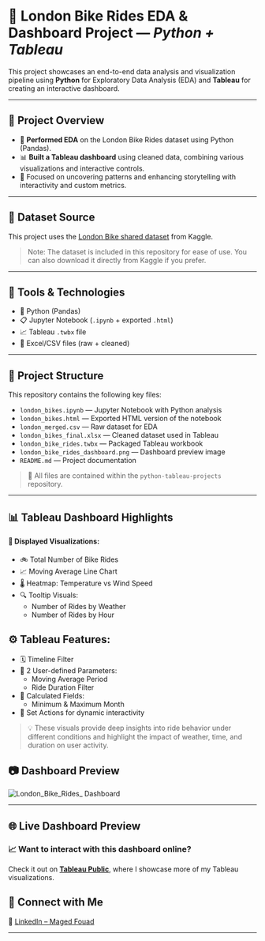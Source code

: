 # 🚢 **London Bike Rides EDA & Dashboard Project — *Python + Tableau***

This project showcases an end-to-end data analysis and visualization pipeline using **Python** for Exploratory Data Analysis (EDA) and **Tableau** for creating an interactive dashboard.

---

## 📌 **Project Overview**

- 🧪 **Performed EDA** on the London Bike Rides dataset using Python (Pandas).
- 📊 **Built a Tableau dashboard** using cleaned data, combining various visualizations and interactive controls.
- 🎯 Focused on uncovering patterns and enhancing storytelling with interactivity and custom metrics.

---

## 📂 **Dataset Source**

This project uses the [London Bike shared dataset](https://www.kaggle.com/datasets/hmavrodiev/london-bike-sharing-dataset) from Kaggle.

> Note: The dataset is included in this repository for ease of use. You can also download it directly from Kaggle if you prefer.

---

## 🧰 **Tools & Technologies**

- 🐍 Python (Pandas)
- 📋 Jupyter Notebook (`.ipynb` + exported `.html`)
- 📈 Tableau  `.twbx`  file
- 📁 Excel/CSV files (raw + cleaned)

---

## 📑 **Project Structure**

This repository contains the following key files:

- `london_bikes.ipynb` — Jupyter Notebook with Python analysis  
- `london_bikes.html` — Exported HTML version of the notebook  
- `london_merged.csv` — Raw dataset for EDA  
- `london_bikes_final.xlsx` — Cleaned dataset used in Tableau  
- `london_bike_rides.twbx` — Packaged Tableau workbook  
- `london_bike_rides_dashboard.png` — Dashboard preview image  
- `README.md` — Project documentation
> 📂 All files are contained within the `python-tableau-projects` repository.

---

## 📊 **Tableau Dashboard Highlights**

#### 📌 **Displayed Visualizations:**

- 🚲 Total Number of Bike Rides
- 📈 Moving Average Line Chart
- 🌡️ Heatmap: Temperature vs Wind Speed
- 🔍 Tooltip Visuals:
  - Number of Rides by Weather
  - Number of Rides by Hour

## ⚙️ **Tableau Features:**

- 🗓️ Timeline Filter
- 🔧 2 User-defined Parameters:
  - Moving Average Period
  - Ride Duration Filter
- 🧮 Calculated Fields:
  - Minimum & Maximum Month
- 🔄 Set Actions for dynamic interactivity

> 💡 These visuals provide deep insights into ride behavior under different conditions and highlight the impact of weather, time, and duration on user activity.

## 📷 **Dashboard Preview**

![London_Bike_Rides_ Dashboard](https://github.com/user-attachments/assets/18c68a6f-f1d8-4503-aaaa-4ebcc9221906)


---
## 🌐 **Live Dashboard Preview**

### 📈 **Want to interact with this dashboard online?**  
Check it out on **[Tableau Public](https://public.tableau.com/app/profile/maged.fouad/vizzes)**, where I showcase more of my Tableau visualizations.


## 🤝 **Connect with Me**

🔗 [LinkedIn – Maged Fouad](https://www.linkedin.com/in/mfouadmohamed325/)

---
